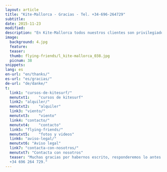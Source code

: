 ```yaml
---
layout: article
title: "Kite-Mallorca - Gracias - Tel. +34-696-264729"
subtitle:
date: 2015-11-23
modified:
description: "En Kite-Mallorca todos nuestros clientes son privilegiados. Tu solicitud será tratada a la brevedad posible"
image:
  background: 4.jpg
  feature:
  teaser:
  thumb: flying-friends/l_kite-mallorca_038.jpg
  picnum: 38
snippets:
lang: es
en-url: "en/thanks/"
es-url: "es/gracias/"
de-url: "de/danke/"
t:
  link1: "cursos-de-kitesurf/"
  menutxt1:    "cursos de kitesurf"
  link2: "alquiler/"
  menutxt2:    "alquiler"
  link3: "viento/"
  menutxt3:    "viento"
  link4: "contacto/"
  menutxt4:    "contacto"
  link5: "flying-friends/"
  menutxt5:    "fotos y videos"
  link6: "aviso-legal/"
  menutxt6: "Aviso legal"
  link7: "contacta-con-nosotros/"
  menutxt7: "Contacta con nosotros"
  teaser: "Muchas gracias por habernos escrito, responderemos lo antes posible. Si quieres nos puedes llamar tambien:  
  +34 696 264 729."
---
```


